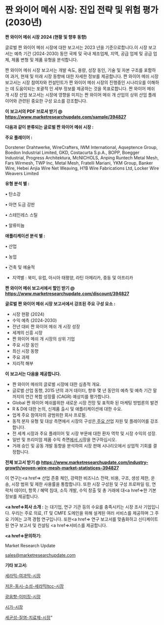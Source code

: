 # 짠 와이어 메쉬 시장: 진입 전략 및 위험 평가(2030년)

<strong>짠 와이어 메쉬 시장 2024 (현황 및 향후 동향)</strong>

글로벌 짠 와이어 메쉬 시장에 대한 보고서는 2023 년을 기준으로합니다.이 시장 보고서는 예측 기간 (2024-2030) 동안 국제 및 국내 제조업체, 지역, 공급 업체 및 공급 업체, 제품 변형 및 제품 유형을 분석합니다.

짠 와이어 메쉬 시장 보고서는 개발 속도, 용량, 성장 동인, 기술 및 자본 구조를 포함하여 과거, 현재 및 미래 시장 동향에 대한 자세한 정보를 제공합니다. 짠 와이어 메쉬 시장 보고서는 시장 참여자와 컨설턴트가 짠 와이어 메쉬 시장의 진행중인 시나리오를 이해하는 데 도움이되는 포괄적 인 세부 정보를 제공하는 것을 목표로합니다. 짠 와이어 메쉬 개 시장 산업 보고서는 시장에 영향을 미치는 짠 와이어 메쉬 개 산업의 상위 산업 플레이어와 관련된 중요한 구성 요소를 강조합니다.



<strong>이 보고서의 PDF 브로셔 받기 @ <a href=https://www.marketresearchupdate.com/sample/394827>https://www.marketresearchupdate.com/sample/394827</a></strong>



<strong>다음과 같이 분류되는 글로벌 짠 와이어 메쉬 시장 :</strong>



<strong>주요 플레이어 :</strong>

Dorstener Drahtwerke, WireCrafters, IWM International, Aqseptence Group, Boedon Industrial Limited, GKD, Costacurta S.p.A., BOPP, Boegger Industrial, Progress Architektura, McNICHOLS, Anping Runtech Metal Mesh, Fars Wirmesh, TWP Inc, Metal Mesh, Fratelli Mariani, YKM Group, Banker Wire, Hebei Anjia Wire Net Weaving, H?B Wire Fabrications Ltd, Locker Wire Weavers Limited



<strong>유형 분석 별 :</strong>

• 탄소강

• 아연 도금 강판

• 스테인레스 스틸

• 알류미늄



<strong>애플리케이션 분석 별 :</strong>

• 산업

• 농업

• 건축 및 예술적

<ul>
  <li>지역별 : 북미, 유럽, 아시아 태평양, 라틴 아메리카, 중동 및 아프리카</li>
</ul>


<strong>짠 와이어 메쉬 보고서에서 할인 받기 @ <a href=https://www.marketresearchupdate.com/discount/394827>https://www.marketresearchupdate.com/discount/394827</a></strong>



<strong>글로벌 짠 와이어 메쉬 시장 보고서에서 강조된 주요 구성 요소 :</strong>
<ul>
  <li>시장 현황 (2024)</li>
  <li>수익 예측 (2024-2030)</li>
  <li>전년 대비 짠 와이어 메쉬 개 시장 성장</li>
  <li>세계의 신흥 시장</li>
  <li>짠 와이어 메쉬 개 시장의 상위 기업</li>
  <li>주요 시장 동인</li>
  <li>최신 시장 동향</li>
  <li>주요 과제</li>
  <li>지리적 해부</li>
</ul>


<strong>이 보고서는 다음을 제공합니다.</strong>
<ul>
  <li>짠 와이어 메쉬의 글로벌 시장에 대한 심층적 개요.</li>
  <li>글로벌 산업 동향, 2015 년의 과거 데이터, 향후 몇 년 동안의 예측 및 예측 기간 말까지의 연간 복합 성장률 (CAGR) 예상치를 평가합니다.</li>
  <li>Global 짠 와이어 메쉬를위한 새로운 시장 전망 및 표적화 된 마케팅 방법론의 발견</li>
  <li>R &amp; D에 대한 논의, 신제품 출시 및 애플리케이션에 대한 수요.</li>
  <li>업계 주요 참여자의 광범위한 회사 프로필.</li>
  <li>동적 분자 유형 및 대상 측면에서 시장의 구성은<a href=> 주요 산</a>업 자원 및 플레이어를 강조합니다.</li>
  <li>전 세계 시장과 주요 플레이어 및 시장 부문에 대한 환자 역학 및 시장 수익의 성장.</li>
  <li>일반 및 프리미엄 제품 수익 측면<a href=>에서 시</a>장을 연구하십시오.</li>
  <li>거래 승인 및 공동 개발 동향을 분석하여 시장 판매 시나리오에서 상업적 기회를 결정합니다.</li>
</ul>



<strong>전체 보고서 받기 @ <a href=https://www.marketresearchupdate.com/industry-growth/woven-wire-mesh-market-statistices-394827>https://www.marketresearchupdate.com/industry-growth/woven-wire-mesh-market-statistices-394827</a></strong>

이 연구는<a href=> 산업 존중</a> 체인, 강력한 비즈니스 전략, 비용, 구조, 생성 제한, 운송, 시장 범위 및 제한 사용률을 통합합니다. 또한 시장 구성원 및 구성 프로파일 링, 연락처 데이터, 항목 / 혜택 침대, 소득 개발, 수익 창출 및 총 거래에 대<a href=>한 기본 </a>정보를 제공합니다.



<strong><a href=>회사 소</a>개 :</strong>
는 대기업, 연구 기관 등의 수요를 충족시키는 시장 조사 기업입니다. 우리는 주로 의료, IT 및 CMFE 도메인을 위해 설계된 여러 서비스를 제공하며 그 주요 기여는 고객 경험 연구입니다. 또한<a href=> 연구 보</a>고서를 맞춤화하고 신디케이트 된 연구 보고서 및 컨설팅 <a href=>서비스</a>를 제공합니다.



<strong><a href=>문의하기:</a></strong>

Market Research Update

sales@marketresearchupdate.com



<strong>기타 보고서:</strong>

<a href=https://www.linkedin.com/pulse/세라믹-여과막-시장-동향-및-성장-전망-trend-tracking-tips-360-analysis/>세라믹-여과막-시장</a>

<a href=https://www.linkedin.com/pulse/저온-동시-소성-세라믹ltcc-시장-동향-및-성장-전망-data-dive-diaries-24-analysis-lndwf/>저온-동시-소성-세라믹ltcc-시장</a>

<a href=https://www.linkedin.com/pulse/광음향-이미징-시장-경쟁-분석-및-성장-잠재력-2029-survey-savvy-insights-360-analysis-8lttf/>광음향-이미징-시장</a>

<a href=https://www.linkedin.com/pulse/시가-시장-규모-및-성장-2023-market-matrix-musings-analysis-uftdf/>시가-시장</a>

<a href=https://www.linkedin.com/pulse/세균성-질염-치료제-시장-동향-및-성장-전망-survey-spotlight-pro-24-analysis-d9maf/>세균성-질염-치료제-시장</a>"
